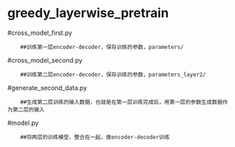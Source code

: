 # greedy_layerwise_pretrain
#cross_model_first.py

        ##训练第一层encoder-decoder，保存训练的参数，parameters/
#cross_model_second.py

        ##训练第二层encoder-decoder，保存训练的参数，parameters_layer2/
#generate_second_data.py

        ##生成第二层训练的输入数据，也就是在第一层训练完成后，用第一层的参数生成数据作为第二层的输入
#model.py

        ##将两层的训练模型，整合在一起，做encoder-decoder训练
